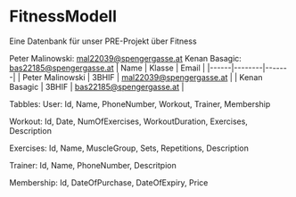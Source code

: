 # FitnessModell
Eine Datenbank für unser PRE-Projekt über Fitness

Peter Malinowski: mal22039@spengergasse.at
Kenan Basagic: bas22185@spengergasse.at
| Name | Klasse | Email |
|------|--------|-------|
| Peter Malinowski | 3BHIF | mal22039@spengergasse.at |
| Kenan Basagic | 3BHIF | bas22185@spengergasse.at |

Tabbles:
User:
    Id, Name, PhoneNumber, Workout, Trainer, Membership 

Workout:
    Id, Date, NumOfExercises, WorkoutDuration, Exercises, Description

Exercises:
    Id, Name, MuscleGroup, Sets, Repetitions, Description

Trainer:
    Id, Name, PhoneNumber, Descritpion

Membership:
  Id, DateOfPurchase, DateOfExpiry, Price
